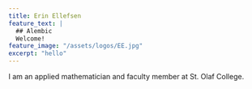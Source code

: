 ```yaml
---
title: Erin Ellefsen
feature_text: |
  ## Alembic
  Welcome!
feature_image: "/assets/logos/EE.jpg"
excerpt: "hello"
---
```


I am an applied mathematician and faculty member at St. Olaf College. 
